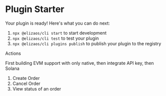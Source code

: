 # Plugin Starter


Your plugin is ready! Here's what you can do next:
1. `npx @elizaos/cli start` to start development
2. `npx @elizaos/cli test` to test your plugin
3. `npx @elizaos/cli plugins publish` to publish your plugin to the registry


Actions 

First building EVM support with only native, then integrate API key, then Solana

1. Create Order
2. Cancel Order
3. View status of an order
